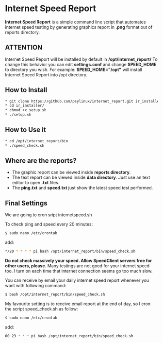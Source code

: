 # Internet Speed Report
**Internet Speed Report** is a simple command line script that automates internet speed testing by generating graphics report in **.png** format out of reports directory.

## ATTENTION
Internet Speed Report will be installed by default in **/opt/internet_report/**
To change this behavior you can edit **settings.conf** and change **SPEED_HOME** to directory you wish. For example:
**SPEED_HOME="/opt"** will install Internet Speed Report into /opt directory.

## How to Install
```bash
* git clone https://github.com/psylinux/internet_report.git ir_installer
* cd ir_installer/
* chmod +x setup.sh
* ./setup.sh
```

## How to Use it
```bash
* cd /opt/internet_report/bin
* ./speed_check.sh
```

## Where are the reports?
* The graphic report can be viewed inside **reports directory**.
* The text report can be viewed inside **data directory**. Just use an text editor to open **.txt** files.
* The **ping.txt** and **speed.txt** just show the latest speed test performed.

## Final Settings
We are going to cron sript internetspeed.sh

To check ping and speed every 20 minutes:
```bash
$ sudo nano /etc/crontab
```
add:
```bash
*/20 * * * * pi bash /opt/internet_report/bin/speed_check.sh
````

**Do not check massively your speed. Allow SpeedClient servers free for other users, please.**
Many testings are not good for your internet speed too. I turn on each time that internet connection seems go too much slow.

You can receive by email your daily internet speed report whenever you want with following command:
```bash
$ bash /opt/internet_report/bin/speed_check.sh
```

My favourite setting is to receive email report at the end of day, so I cron the script speed_check.sh as follow:
```bash
$ sudo nano /etc/crontab
```

add:
```bash
00 23 * * * pi bash /opt/internet_report/bin/speed_check.sh
```
